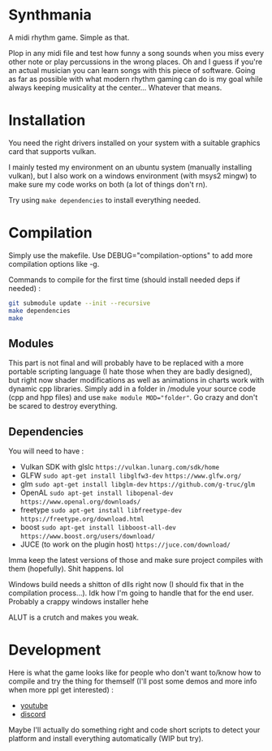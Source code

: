 # Synthmania
A midi rhythm game. Simple as that.

Plop in any midi file and test how funny a song sounds when you miss every other note or play percussions in the wrong places.
Oh and I guess if you're an actual musician you can learn songs with this piece of software.
Going as far as possible with what modern rhythm gaming can do is my goal while always keeping musicality at the center... Whatever that means.

# Installation
You need the right drivers installed on your system with a suitable graphics card that supports vulkan.

I mainly tested my environment on an ubuntu system (manually installing vulkan),
but I also work on a windows environment (with msys2 mingw) to make sure my code works on both (a lot of things don't rn).

Try using `make dependencies` to install everything needed.

# Compilation
Simply use the makefile.
Use DEBUG="compilation-options" to add more compilation options like -g.

Commands to compile for the first time (should install needed deps if needed) :
```sh
git submodule update --init --recursive
make dependencies
make
```

## Modules
This part is not final and will probably have to be replaced with a more portable scripting language (I hate those when they are badly designed), but right now shader modifications as well as animations in charts work with dynamic cpp libraries.
Simply add in a folder in /module your source code (cpp and hpp files) and use `make module MOD="folder"`.
Go crazy and don't be scared to destroy everything.

## Dependencies
You will need to have :
- Vulkan SDK with glslc `https://vulkan.lunarg.com/sdk/home`
- GLFW `sudo apt-get install libglfw3-dev` `https://www.glfw.org/`
- glm `sudo apt-get install libglm-dev` `https://github.com/g-truc/glm`
- OpenAL `sudo apt-get install libopenal-dev` `https://www.openal.org/downloads/`
- freetype `sudo apt-get install libfreetype-dev` `https://freetype.org/download.html`
- boost `sudo apt-get install libboost-all-dev` `https://www.boost.org/users/download/`
- JUCE (to work on the plugin host) `https://juce.com/download/`

Imma keep the latest versions of those and make sure project compiles with them (hopefully).
Shit happens. lol

Windows build needs a shitton of dlls right now (I should fix that in the compilation process...). Idk how I'm going to handle that for the end user. Probably a crappy windows installer hehe

ALUT is a crutch and makes you weak.

# Development
Here is what the game looks like for people who don't want to/know how to compile and try the thing for themself (I'll post some demos and more info when more ppl get interested) :
- [youtube](https://www.youtube.com/channel/UCkYoZyuOyPuBcerhdJB67Zw)
- [discord](https://discord.gg/WnU84Aqtnb)

Maybe I'll actually do something right and code short scripts to detect your platform and install everything automatically (WIP but try).